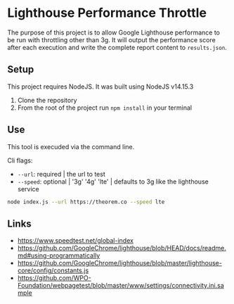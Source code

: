 # Lighthouse Performance Throttle

The purpose of this project is to allow Google Lighthouse performance to be run with throttling other than 3g.  It will output the performance score after each execution and write the complete report content to `results.json`.

## Setup

This project requires NodeJS. It was built using NodeJS v14.15.3

1. Clone the repository
2. From the root of the project run `npm install` in your terminal

## Use

This tool is execuded via the command line.

Cli flags:
- `--url`: required | the url to test
- `--speed`: optional | '3g' '4g' 'lte' | defaults to 3g like the lighthouse service

```bash
node index.js --url https://theorem.co --speed lte
```

## Links

- https://www.speedtest.net/global-index
- https://github.com/GoogleChrome/lighthouse/blob/HEAD/docs/readme.md#using-programmatically
- https://github.com/GoogleChrome/lighthouse/blob/master/lighthouse-core/config/constants.js
- https://github.com/WPO-Foundation/webpagetest/blob/master/www/settings/connectivity.ini.sample

